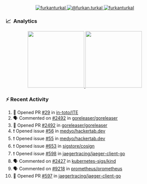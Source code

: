 <p align="center">
  <a href="https://linkedin.com/in/furkanturkal" target="blank">
    <img src="https://img.shields.io/badge/linkedin-%230077B5.svg?&style=for-the-badge&logo=linkedin&logoColor=white" alt="furkanturkal" />
  </a>
  <a href="https://medium.com/@furkan.turkal" target="blank">
    <img src="https://img.shields.io/badge/medium-%2312100E.svg?&style=for-the-badge&logo=medium&logoColor=white" alt="@furkan.turkal" />
  </a>
  <a href="https://twitter.com/furkanturkaI" target="blank">
    <img src="https://img.shields.io/badge/Twitter-1DA1F2?style=for-the-badge&logo=twitter&logoColor=white" alt="furkanturkaI" />
  </a>
</p>

### 📈 &nbsp;Analytics

<p align="center">
  <a href="https://github.com/bufgix">
    <img height="180em" src="https://github-readme-stats-eight-theta.vercel.app/api?username=Dentrax&show_icons=true&theme=algolia&include_all_commits=true&count_private=true&line_height=26"/>
    <img height="180em" src="https://github-readme-stats-eight-theta.vercel.app/api/top-langs/?username=Dentrax&layout=compact&langs_count=8&theme=algolia&line_height=26"/>
  </a>
</p>

### :zap: Recent Activity

<!--START_SECTION:activity-->
1. 💪 Opened PR [#29](https://github.com/in-toto/ITE/pull/29) in [in-toto/ITE](https://github.com/in-toto/ITE)
2. 🗣 Commented on [#2492](https://github.com/goreleaser/goreleaser/issues/2492) in [goreleaser/goreleaser](https://github.com/goreleaser/goreleaser)
3. 💪 Opened PR [#2492](https://github.com/goreleaser/goreleaser/pull/2492) in [goreleaser/goreleaser](https://github.com/goreleaser/goreleaser)
4. ❗️ Opened issue [#56](https://github.com/medyo/hackertab.dev/issues/56) in [medyo/hackertab.dev](https://github.com/medyo/hackertab.dev)
5. ❗️ Opened issue [#55](https://github.com/medyo/hackertab.dev/issues/55) in [medyo/hackertab.dev](https://github.com/medyo/hackertab.dev)
6. ❗️ Opened issue [#653](https://github.com/sigstore/cosign/issues/653) in [sigstore/cosign](https://github.com/sigstore/cosign)
7. ❗️ Opened issue [#598](https://github.com/jaegertracing/jaeger-client-go/issues/598) in [jaegertracing/jaeger-client-go](https://github.com/jaegertracing/jaeger-client-go)
8. 🗣 Commented on [#2427](https://github.com/kubernetes-sigs/kind/issues/2427) in [kubernetes-sigs/kind](https://github.com/kubernetes-sigs/kind)
9. 🗣 Commented on [#9218](https://github.com/prometheus/prometheus/issues/9218) in [prometheus/prometheus](https://github.com/prometheus/prometheus)
10. 💪 Opened PR [#597](https://github.com/jaegertracing/jaeger-client-go/pull/597) in [jaegertracing/jaeger-client-go](https://github.com/jaegertracing/jaeger-client-go)
<!--END_SECTION:activity-->
